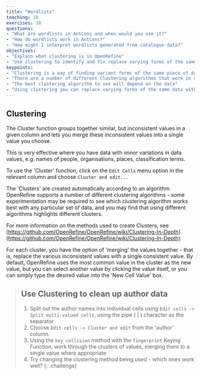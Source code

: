 ```yaml
---
title: "Wordlists"
teaching: 10
exercises: 10
questions:
- "What are wordlists in AntConc and when would you use it?"
- "How do wordlists work in AntConc?"
- "How might I interpret wordlists generated from catalogue data?"
objectives:
- "Explain what clustering is in OpenRefine"
- "Use clustering to identify and fix replace varying forms of the same data with a single consistent value"
keypoints:
- "Clustering is a way of finding variant forms of the same piece of data within a dataset (e.g. different spellings of a name)"
- "There are a number of different Clustering algorithms that work in different ways and will produce different results"
- "The best clustering algorithm to use will depend on the data"
- "Using clustering you can replace varying forms of the same data with a single consistent value"
---
```


## Clustering
The Cluster function groups together similar, but inconsistent values in a given column and lets you merge these inconsistent values into a single value you choose.

This is very effective where you have data with minor variations in data values, e.g. names of people, organisations, places, classification terms.

To use the 'Cluster' function, click on the `Edit Cells` menu option in the relevant column and choose `Cluster and edit...`

The 'Clusters' are created automatically according to an algorithm. OpenRefine supports a number of different clustering algorithms - some experimentation may be required to see which clustering algorithm works best with any particular set of data, and you may find that using different algorithms highlights different clusters.

For more information on the methods used to create Clusters, see [https://github.com/OpenRefine/OpenRefine/wiki/Clustering-In-Depth](https://github.com/OpenRefine/OpenRefine/wiki/Clustering-In-Depth)

For each cluster, you have the option of 'merging' the values together - that is, replace the various inconsistent values with a single consistent value. By default, OpenRefine uses the most common value in the cluster as the new value, but you can select another value by clicking the value itself, or you can simply type the desired value into the 'New Cell Value' box.

>## Use Clustering to clean up author data
>
>1. Split out the author names into individual cells using `Edit cells -> Split multi-valued cells`, using the pipe ( \| ) character as the separator
>2. Choose `Edit cells -> Cluster and edit` from the 'author' column.
>3. Using the `key collision` method with the `fingerprint` Keying Function, work through the clusters of values, merging them to a single value where appropriate
>4. Try changing the clustering method being used - which ones work well?
{: .challenge}
